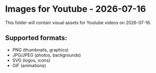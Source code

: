 # Images for Youtube - 2026-07-16

This folder will contain visual assets for Youtube videos on 2026-07-16.

## Supported formats:
- PNG (thumbnails, graphics)
- JPG/JPEG (photos, backgrounds)
- SVG (logos, icons)
- GIF (animations)

